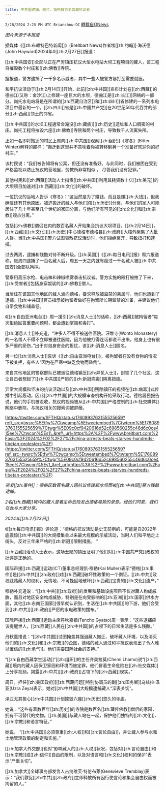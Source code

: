 ```yaml
---
title: 中共国逮捕、殴打、饿死数百名西藏抗议者
---
```

`2/28/2024 2:28 PM UTC Brianchow-DC` [轉載自GNews](https://gnews.org/articles/2349776)

*图片来源于本报道*

据媒体《[[zh:布赖特巴特新闻]]》(Breitbart News)作者埃[[zh:约翰]]·海沃德(John Hayward)2024年0[[zh:2月27日]]报道：

[[zh:中共国安]]全部队正在严厉镇压抗议大型水电站大坝工程项目的藏人，该工程将摧毁数个村庄和[[zh:佛教]]寺院。

据报道，警方逮捕了一千多名示威者，其中一些人被警方暴打至需要就医。

和平抗议活动于[[zh:2月14日]]开始，此前[[zh:中共国]]宣布计划在[[zh:西藏]]的德曲江(又称：金沙江)上修建一座巨大的水坝，德曲江是[[zh:长江]]网络的一部分。岗托水电站将是在所谓的[[zh:西藏自治区]]和[[zh:四川]]省修建的一系列水电项目中最新的一个。[[zh:四川]]省是[[zh:中国共产党]]在20世纪50年代吞并的部分[[zh:西藏]]领土的邻省。

[[zh:中共国]]的水坝工程通常会淹没[[zh:藏族]][[zh:历史]]遗址和人口稠密的村庄。岗托工程将摧毁六座[[zh:佛教]]寺院和两个村庄，导致数千人流离失所。

正如一名即将搬迁的村民上周向[[zh:中共国]]观察[[zh:组织]]《寒冬》(Bitter Winter)解释的那样：“搬迁到这里并不意味着你被转移到另一个准备好欢迎你的好村庄。”

该村民说：“我们被告知将有公寓，但还没有准备好。与此同时，我们被困在受到严格监视以防止抗议的营地里，劳教所非常相似 ， 尽管我们没有犯罪。”

其他村民和[[zh:西藏]]活动人士指责[[zh:中共国]]利用其耗资数十亿[[zh:美元]]的大坝项目加速对[[zh:西藏]][[zh:文化]]的破坏。

一位抗议的当地人告诉《寒冬》：“这当然是为了赚钱，而且是赚[[zh:大钱]]，但我确信还有其他原因。被迫搬迁的藏人与他们的[[zh:历史]]分离，与他们的家人可能居住了几十年甚至几个世纪的家园分离，与他们所有可见的[[zh:文化]]和[[zh:宗教]]观点分离。”

包括[[zh:佛教]]僧侣在内的数百名藏人开始集会抗议大坝项目。[[zh:2月14日]]，[[zh:西藏]][[zh:文化]][[zh:历史]]中心德格市德格县[[zh:政府]]大楼外聚集了大批人群。当[[zh:中共国]]警方试图驱散抗议活动时，他们拒绝离开，导致扭打和逮捕。

过去两周，逮捕和残酷对待不断升级。[[zh:英国]]《[[zh:每日电讯]]报》周六报道称，继周四逮捕了一百名藏人后，周五一天之内就有超过一千名藏人被[[zh:中共国安]]全部队拘押。

警察用高压水枪、电击棒和辣椒喷雾袭击抗议者。警方实施的殴打被拍了下来，[[zh:受害者]]包括身穿袈裟的[[zh:佛教]]僧人。

当居住在该国其他地区的藏人涌向德格，要求释放被监禁的亲属时，他们也遭到了逮捕。[[zh:中共国]]官员指示被拘留者做好在拘留所长期监禁的准备，并建议他们自带食物和铺盖卷。

《[[zh:自由亚洲电台]]》周一援引[[zh:消息人士]]的话称，[[zh:西藏]]被拘留者“每次拒绝回答重要问题时，都会遭到掌掴和毒打”。

[[zh:消息人士]]补充道，“许多人不得不被送往医院。汪堆寺(Wonto Monastery)的一名僧人不得不立即被送往医院，因为他被打得连话都说不出来。他身上也有很多严重的瘀伤，”出于对自身安全的担忧，该[[zh:消息人士]]匿名。

另一位[[zh:消息人士]]告诉《[[zh:自由亚洲电台]]》，被拘留者在没有食物的情况下被关押，有些人“因为在严寒中缺乏食物而昏倒”。

来自其他地区的警察部队已被派往德格镇压[[zh:异见人士]]，封锁了几个社区，这让目击者想起了[[zh:中共国]]严厉的[[zh:新冠病毒]]隔离措施。

异常大规模和坚决的抗议活动以及[[zh:中共国]]残酷镇压的视频在[[zh:病毒]]式传播中引起轰动，因此[[zh:中共国]]的大规模审查机构开始采取行动。德格居民报告说，他们的手机被没收，抗议的视频被从[[zh:中共国]]严格控制的[[zh:社交媒体]]网络中删除，与抗议相关的搜索词被屏蔽。

[https://twitter.com/SFTHQ/status/1760893763155525659?ref\_src=twsrc%5Etfw%7Ctwcamp%5Etweetembed%7Ctwterm%5E1760893763155525659%7Ctwgr%5E09c0cf9420616d52c698560255c46d6c0ce415ee%7Ctwcon%5Es1\_&ref\_url=https%3A%2F%2Fwww.breitbart.com%2Fasia%2F2024%2F02%2F27%2Fchina-arrests-beats-starves-hundreds-tibetan-protesters%2F](https://twitter.com/SFTHQ/status/1760893763155525659?ref_src=twsrc%5Etfw%7Ctwcamp%5Etweetembed%7Ctwterm%5E1760893763155525659%7Ctwgr%5E09c0cf9420616d52c698560255c46d6c0ce415ee%7Ctwcon%5Es1_&ref_url=https%3A%2F%2Fwww.breitbart.com%2Fasia%2F2024%2F02%2F27%2Fchina-arrests-beats-starves-hundreds-tibetan-protesters%2F)

_突发[[zh:事件]]：德格区数百名藏人因抗议修建新水坝而被[[zh:中共国]]警方残酷逮捕。_

_2名[[zh:西藏]]境内的藏人冒着生命危险发出德格局势的录音。经他们同意，我们在此与大家分享。_

_2024年[[zh:2月23日]]_

《[[zh:每日电讯]]报》评论道：“德格的抗议活动是史无前例的，可能是自2022年底震惊[[zh:中共国]]的大规模集会以来最大规模的示威活动，当时人们和平地走上街头，反对三年来严格的[[zh:新冠]]限制措施。 ”

[[zh:西藏]]活动人士表示，这场丑陋的镇压证明了他们对[[zh:中国共产党]]政权的批评是正确的。

国际声援[[zh:西藏]]运动(ICT)董事总经理凯·穆勒(Kai Muller)表示“德格[[zh:事件]]是[[zh:中共]][[zh:政府]]对[[zh:西藏]]破坏性政策的一个例证。[[zh:中共]]政权践踏藏人的权利，无情地、不可挽回地破坏[[zh:西藏]]宝贵的[[zh:文化]]遗产。”

穆勒补充道说：“[[zh:中共]][[zh:政府]]的发展和基础设施项目不仅对藏人构成威胁，而且对地区安全构成威胁，特别是在向受影响的[[zh:亚洲]][[zh:国家]]供水方面，其他[[zh:东南亚国家]]很早就认识到，生活在[[zh:中共国]]的下游，他们会受到[[zh:中共]][[zh:政府]]严厉的水电政策的摆布。”

国际声援[[zh:西藏]]运动主席丹秋嘉措(Tencho Gyatso)周一表示：“这些逮捕应该提醒世人，[[zh:西藏]]人民在[[zh:中共国]]的占领下的日常生活是多么残酷。”

丹秋嘉措说：“[[zh:中共国]]试图掩盖其强迫藏人搬迁、破坏藏人环境、以及消灭他们的[[zh:文化]]和[[zh:宗教]]的企图，德格的藏人通过和平抗议表现出了令人难以置信的[[zh:勇气]]。他们需要国际社会的支持。”

“[[zh:自由西藏学生运动]]”[[zh:组织]]的主任齐美拉莫(Chemi Lhamo)说“[[zh:西藏]]境内的藏人因保卫家园和环境而被定罪，他们冒着生命危险在[[zh:社交媒体]]上分享视频，揭露[[zh:中共]][[zh:政府]]占领下的[[zh:西藏]]现实。”

周日，担任[[zh:美国政府]][[zh:西藏问题]]特别协调员的副[[zh:国务卿]]乌兹拉·泽亚(Uzra Zeya)表示，她对[[zh:中共国]]大规模逮捕藏人“深表关切”。

泽亚尤其担心[[zh:中共国]]计划摧毁六座[[zh:历史]]悠久的寺庙。

她说：“这些有着数百年[[zh:历史]]的寺院是数百名[[zh:藏传佛教]]僧侣的家园，拥有不可替代的文物。[[zh:美国]]与藏人站在一起，保护他们独特的[[zh:文化]]、[[zh:宗教]]和语言特征。”

她说， “[[zh:中共国]]必须尊重[[zh:人权]]和[[zh:言论自由]]，并让藏人参与水和土地管理政策的制定和实施。”

[[zh:加拿大外交部]]也对“影响藏人的[[zh:人权]]状况，包括对[[zh:言论自由]]和[[zh:宗教]]或[[zh:信仰]]自由的限制，以及对语言和[[zh:文化]]权利的保护”表示“严重关切”。

[[zh:加拿大]]全球事务部发言人吉纳维芙·特伦布莱(Genevieve Tremblay)表示：“我们敦促[[zh:中共]][[zh:政府]]立即释放所有因行使言论和集会自由权而被拘留的人。”
